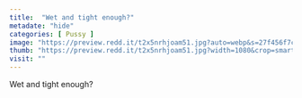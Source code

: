 ```yaml
---
title:  "Wet and tight enough?"
metadate: "hide"
categories: [ Pussy ]
image: "https://preview.redd.it/t2x5nrhjoam51.jpg?auto=webp&s=27f456f7caaf046b9d993f9e16d45127d71ded04"
thumb: "https://preview.redd.it/t2x5nrhjoam51.jpg?width=1080&crop=smart&auto=webp&s=b68322d45704ea7524776f034d57213e8842b136"
visit: ""
---
```

Wet and tight enough?
